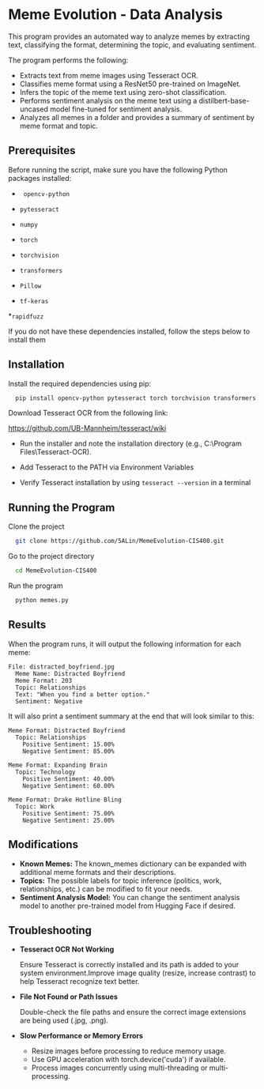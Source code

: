 # Meme Evolution - Data Analysis

This program provides an automated way to analyze memes by extracting text, classifying the format, determining the topic, and evaluating sentiment.

The program performs the following:
* Extracts text from meme images using Tesseract OCR.
* Classifies meme format using a ResNet50 pre-trained on ImageNet.
* Infers the topic of the meme text using zero-shot classification.
* Performs sentiment analysis on the meme text using a distilbert-base-uncased model fine-tuned for sentiment analysis.
* Analyzes all memes in a folder and provides a summary of sentiment by meme format and topic.


## Prerequisites

Before running the script, make sure you have the following Python packages installed:
* ``` opencv-python```

* ```pytesseract```

* ```numpy```

* ```torch```

* ```torchvision```

* ```transformers```

* ```Pillow```

* ```tf-keras```

*```rapidfuzz```

If you do not have these dependencies installed, follow the steps below to install them
## Installation

Install the required dependencies using pip:
```bash 
  pip install opencv-python pytesseract torch torchvision transformers Pillow numpy tf-keras rapidfuzz
```
Download Tesseract OCR from the following link: 

https://github.com/UB-Mannheim/tesseract/wiki

* Run the installer and note the installation directory (e.g., C:\Program Files\Tesseract-OCR).

* Add Tesseract to the PATH via Environment Variables

* Verify Tesseract installation by using ```tesseract --version``` in a terminal

    
## Running the Program

Clone the project

```bash
  git clone https://github.com/5ALin/MemeEvolution-CIS400.git
```

Go to the project directory

```bash
  cd MemeEvolution-CIS400
```

Run the program

```bash
  python memes.py
```


## Results

When the program runs, it will output the following information for each meme:
```
File: distracted_boyfriend.jpg
  Meme Name: Distracted Boyfriend
  Meme Format: 203
  Topic: Relationships
  Text: "When you find a better option."
  Sentiment: Negative
```
It will also print a sentiment summary at the end that will look similar to this:
```
Meme Format: Distracted Boyfriend
  Topic: Relationships
    Positive Sentiment: 15.00%
    Negative Sentiment: 85.00%

Meme Format: Expanding Brain
  Topic: Technology
    Positive Sentiment: 40.00%
    Negative Sentiment: 60.00%

Meme Format: Drake Hotline Bling
  Topic: Work
    Positive Sentiment: 75.00%
    Negative Sentiment: 25.00%
```

## Modifications

* **Known Memes:** The known_memes dictionary can be expanded with additional meme formats and their descriptions.
* **Topics:** The possible labels for topic inference (politics, work, relationships, etc.) can be modified to fit your needs.
* **Sentiment Analysis Model:** You can change the sentiment analysis model to another pre-trained model from Hugging Face if desired.
## Troubleshooting

* **Tesseract OCR Not Working**
    
    Ensure Tesseract is correctly installed and its path is added to your system    environment.Improve image quality (resize, increase contrast) to help Tesseract recognize text better.
* **File Not Found or Path Issues** 
    
    Double-check the file paths and ensure the correct image extensions are being used (.jpg, .png).

* **Slow Performance or Memory Errors**
    * Resize images before processing to reduce memory usage.
    * Use GPU acceleration with torch.device('cuda') if available.
    * Process images concurrently using multi-threading or multi-processing.
